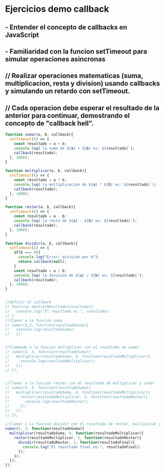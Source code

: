 # Ejercicios demo callback
## - Entender el concepto de callbacks en JavaScript
## - Familiaridad con la funcion setTimeout para simular operaciones asincronas
## // Realizar operaciones matematicas (suma, multiplicacion, resta y division) usando callbacks y simulando un retardo con setTimeout. 
## // Cada operacion debe esperar el resultado de la anterior para continuar, demostrando el concepto de "callback hell".
```js
function sumar(a, b, callback){
  setTimeout(() => {
    const resultado = a + b;
    console.log(`la suma de ${a} + ${b} es: ${resultado}`);
    callback(resultado);
  }, 1000);
}

function multiplicar(a, b, callback){
  setTimeout(() => {
    const resultado = a * b;
    console.log(`la multiplicacion de ${a} * ${b} es: ${resultado}`);
    callback(resultado);
  }, 1000);
}

function restar(a, b, callback){
  setTimeout(() => {
    const resultado = a - b;
    console.log(`la resta de ${a} - ${b} es: ${resultado}`);
    callback(resultado);
  }, 1000);
}

function dividir(a, b, callback){
  setTimeout(() => {
    if(b === 0){
      console.log("Error: division por 0");
      return callback(null);
    }
    const resultado = a / b;
    console.log(`la division de ${a} / ${b} es: ${resultado}`);
    callback(resultado);
  }, 1000);
}


//definir el callback
// function mostrarResultado(resultado){
//   console.log("El resultado es:", resultado);
// }
//llamar a la funcion suma
// sumar(2,3, function(resultadoSuma){
//   console.log(resultadoSuma);
//   });


//llamando a la funcion multiplicar con el resultado de sumar
// sumar(2, 3, function(resultadoSuma){
//   multiplicar(resultadoSuma, 4, function(resultadoMultiplicar){
//     console.log(resultadoMultiplicar);
//   });
// });


//llamar a la funcion restar con el resultado de multiplicar y sumar
// sumar(5, 3, function(resultadoSuma){
//   multiplicar(resultadoSuma, 4, function(resultadoMultiplicar){
//     restar(resultadoMultiplicar, 2, function(resultadoRestar){
//       console.log(resultadoRestar);
//     });
//   });
// });

//llamar a la funcion dividir con el resultado de restar, multiplicar y sumar
sumar(5, 3, function(resultadoSuma){
  multiplicar(resultadoSuma, 4, function(resultadoMultiplicar){
    restar(resultadoMultiplicar, 2, function(resultadoRestar){
      dividir(resultadoRestar, 3, function(resultadoFinal){
        console.log("El resultado final es:", resultadoFinal);
      });
    });
  });
});
```
